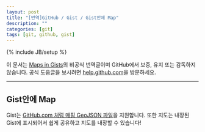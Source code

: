 ```yaml
---
layout: post
title: "[번역]GitHub / Gist / Gist안에 Map"
description: ""
categories: [git]
tags: [git, github, gist]
---
```

{% include JB/setup %}

이 문서는 [Maps in Gists](https://help.github.com/articles/maps-in-gists)의 비공식 번역글이며 GitHub에서 보증, 유지 또는 감독하지 않습니다. 공식 도움글을 보시려면 [help.github.com](https://help.github.com)을 방문하세요.

---

## Gist안에 Map

Gist는 [GitHub.com 처럼 매핑 GeoJSON 파일](https://help.github.com/articles/mapping-geojson-files-on-github)을 지원합니다. 또한 지도는 내장된 Gist에 표시되어서 쉽게 공유하고 지도를 내장할 수 있습니다!